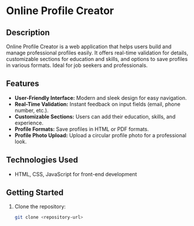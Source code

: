 # Online Profile Creator

## Description
Online Profile Creator is a web application that helps users build and manage professional profiles easily. It offers real-time validation for details, customizable sections for education and skills, and options to save profiles in various formats. Ideal for job seekers and professionals.

## Features
- **User-Friendly Interface:** Modern and sleek design for easy navigation.
- **Real-Time Validation:** Instant feedback on input fields (email, phone number, etc.).
- **Customizable Sections:** Users can add their education, skills, and experience.
- **Profile Formats:** Save profiles in HTML or PDF formats.
- **Profile Photo Upload:** Upload a circular profile photo for a professional look.
  
## Technologies Used
- HTML, CSS, JavaScript for front-end development
  
## Getting Started
1. Clone the repository:
   ```bash
   git clone <repository-url>
